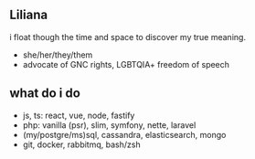 ## Liliana

i float though the time and space to discover my true meaning.

- she/her/they/them
- advocate of GNC rights, LGBTQIA+ freedom of speech

## what do i do

- js, ts: react, vue, node, fastify
- php: vanilla (psr), slim, symfony, nette, laravel
- (my/postgre/ms)sql, cassandra, elasticsearch, mongo
- git, docker, rabbitmq, bash/zsh
